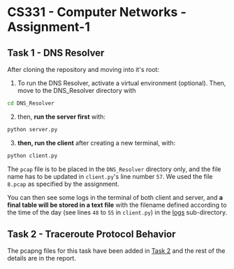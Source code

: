 # CS331 - Computer Networks - Assignment-1

## Task 1 - DNS Resolver

After cloning the repository and moving into it's root:
1. To run the DNS Resolver, activate a virtual environment (optional). Then, move to the DNS_Resolver directory with 
```bash
cd DNS_Resolver
```
2. then, __run the server first__ with:
```bash
python server.py
```
3. __then, run the client__ after creating a new terminal, with:
```bash
python client.py
```
The `pcap` file is to be placed in the `DNS_Resolver` directory only, and the file name has to be updated in `client.py`'s line number `57`.
We used the file `8.pcap` as specified by the assignment.

You can then see some logs in the terminal of both client and server, and __a final table will be stored in a text file__ with the filename defined according to the time of the day (see lines `48` to `55` in `client.py`) in the [logs](./DNS_Resolver/logs) sub-directory.

## Task 2 - Traceroute Protocol Behavior

The pcapng files for this task have been added in [Task 2](./Task%202) and the rest of the details are in the report.